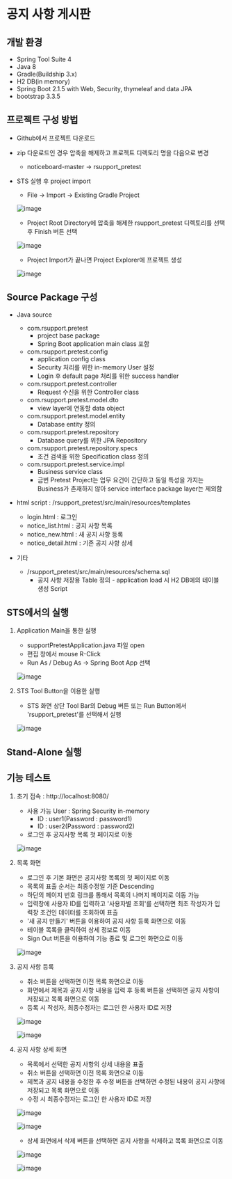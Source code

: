 공지 사항 게시판
======================

개발 환경
-------------

* Spring Tool Suite 4
* Java 8
* Gradle(Buildship 3.x)
* H2 DB(in memory)
* Spring Boot 2.1.5 with Web, Security, thymeleaf and data JPA
* bootstrap 3.3.5


프로젝트 구성 방법
-------------

* Github에서 프로젝트 다운로드
* zip 다운로드인 경우 압축을 해제하고 프로젝트 디렉토리 명을 다음으로 변경
  * noticeboard-master -> rsupport_pretest
* STS 실행 후 project import
  * File -> Import -> Existing Gradle Project
  
  ![image](https://user-images.githubusercontent.com/4945833/59558956-68a93a00-9038-11e9-8c78-efd2a530d523.png)
  
  * Project Root Directory에 압축을 해제한 rsupport_pretest 디렉토리를 선택 후 Finish 버튼 선택
  
  ![image](https://user-images.githubusercontent.com/4945833/59558971-d6556600-9038-11e9-911f-f4f445f6cbdc.png)
  
  * Project Import가 끝나면 Project Explorer에 프로젝트 생성
  
  ![image](https://user-images.githubusercontent.com/4945833/59558988-6b585f00-9039-11e9-8a0e-8b89cc3cc38b.png)

  

Source Package 구성
-------------

* Java source
  * com.rsupport.pretest
    * project base package
    * Spring Boot application main class 포함
  * com.rsupport.pretest.config
    * application config class
    * Security 처리를 위한 in-memory User 설정
    * Login 후 default page 처리를 위한 success handler
  * com.rsupport.pretest.controller
    * Request 수신을 위한 Controller class
  * com.rsupport.pretest.model.dto
    * view layer에 연동할 data object
  * com.rsupport.pretest.model.entity
    * Database entity 정의
  * com.rsupport.pretest.repository
    * Database query를 위한 JPA Repository
  * com.rsupport.pretest.repository.specs
    * 조건 검색을 위한 Specification class 정의
  * com.rsupport.pretest.service.impl
    * Business service class
    * 금번 Pretest Project는 업무 요건이 간단하고 동일 특성을 가지는 Business가 존재하지 않아 service interface package layer는 제외함

* html script : /rsupport_pretest/src/main/resources/templates
  * login.html : 로그인
  * notice_list.html : 공지 사항 목록
  * notice_new.html : 새 공지 사항 등록
  * notice_detail.html : 기존 공지 사항 상세
  
* 기타
  * /rsupport_pretest/src/main/resources/schema.sql
    * 공지 사항 저장용 Table 정의 - application load 시 H2 DB에의 테이블 생성 Script

STS에서의 실행
-------------
1. Application Main을 통한 실행
    - supportPretestApplication.java 파일 open
    - 편집 창에서 mouse R-Click
    - Run As / Debug As -> Spring Boot App 선택
  
    ![image](https://user-images.githubusercontent.com/4945833/59559103-862bd300-903b-11e9-8e82-5ac60324ede7.png)
  
2. STS Tool Button을 이용한 실행
    - STS 화면 상단 Tool Bar의 Debug 버튼 또는 Run Button에서 'rsupport_pretest'를 선택해서 실행
    
    ![image](https://user-images.githubusercontent.com/4945833/59559179-ba53c380-903c-11e9-93e5-ae61549ed924.png)


Stand-Alone 실행
-------------

기능 테스트
-------------
1. 초기 접속 : http://localhost:8080/
    - 사용 가능 User : Spring Security in-memory 
      - ID : user1(Password : password1)
      - ID : user2(Password : password2)
    - 로그인 후 공지사항 목록 첫 페이지로 이동
      
    ![image](https://user-images.githubusercontent.com/4945833/59559223-8d53e080-903d-11e9-9d7f-9a986cb8068b.png)

2. 목록 화면
    - 로그인 후 기본 화면은 공지사항 목록의 첫 페이지로 이동
    - 목록의 표출 순서는 최종수정일 기준 Descending
    - 하단의 페이지 번호 링크를 통해서 목록의 나머지 페이지로 이동 가능
    - 입력창에 사용자 ID를 입력하고 '사용자별 조회'를 선택하면 최초 작성자가 입력창 조건인 데이터를 조회하여 표출
    - '새 공지 만들기' 버튼을 이용하여 공지 사항 등록 화면으로 이동
    - 테이블 목록을 클릭하여 상세 정보로 이동
    - Sign Out 버튼을 이용하여 기능 종료 및 로그인 화면으로 이동
    
    ![image](https://user-images.githubusercontent.com/4945833/59559437-49afa580-9042-11e9-9360-7d5a9b8595ac.png)
    
    
3. 공지 사항 등록
    - 취소 버튼을 선택하면 이전 목록 화면으로 이동
    - 화면에서 제목과 공지 사항 내용을 입력 후 등록 버튼을 선택하면 공지 사항이 저장되고 목록 화면으로 이동
    - 등록 시 작성자, 최종수정자는 로그인 한 사용자 ID로 저장
    
    ![image](https://user-images.githubusercontent.com/4945833/59559450-88ddf680-9042-11e9-8d83-a2cb34197eae.png)

    ![image](https://user-images.githubusercontent.com/4945833/59559456-9abf9980-9042-11e9-9126-76db433be8b4.png)


4. 공지 사항 상세 화면
    - 목록에서 선택한 공지 사항의 상세 내용을 표출
    - 취소 버튼을 선택하면 이전 목록 화면으로 이동
    - 제목과 공지 내용을 수정한 후 수정 버튼을 선택하면 수정된 내용이 공지 사항에 저장되고 목록 화면으로 이동
    - 수정 시 최종수정자는 로그인 한 사용자 ID로 저장
    
    ![image](https://user-images.githubusercontent.com/4945833/59559540-b8d9c980-9043-11e9-90a6-bdbe64baf000.png)

    ![image](https://user-images.githubusercontent.com/4945833/59559550-cee78a00-9043-11e9-8969-b7553c0ac21a.png)

    - 상세 화면에서 삭제 버튼을 선택하면 공지 사항을 삭제하고 목록 화면으로 이동
    
    ![image](https://user-images.githubusercontent.com/4945833/59559661-21c14180-9044-11e9-8400-357489ce5614.png)

    ![image](https://user-images.githubusercontent.com/4945833/59559700-34d41180-9044-11e9-80ab-242231058fe2.png)
    

